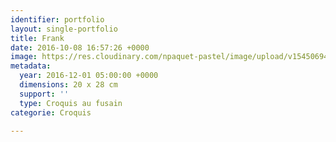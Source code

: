 ```yaml
---
identifier: portfolio
layout: single-portfolio
title: Frank
date: 2016-10-08 16:57:26 +0000
image: https://res.cloudinary.com/npaquet-pastel/image/upload/v1545069459/Frank-bande-dessin%C3%A9e-20-X-28-cm-2016.jpg
metadata:
  year: 2016-12-01 05:00:00 +0000
  dimensions: 20 x 28 cm
  support: ''
  type: Croquis au fusain
categorie: Croquis

---
```

